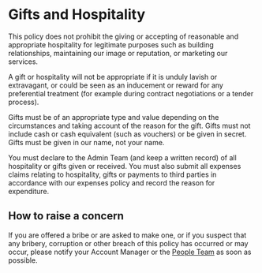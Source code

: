 # Gifts and Hospitality #

This policy does not prohibit the giving or accepting of reasonable and appropriate hospitality for
legitimate purposes such as building relationships, maintaining our image or reputation, or marketing our
services.

A gift or hospitality will not be appropriate if it is unduly lavish or extravagant, or could be seen as an
inducement or reward for any preferential treatment (for example during contract negotiations or a tender
process).

Gifts must be of an appropriate type and value depending on the circumstances and taking account of the
reason for the gift. Gifts must not include cash or cash equivalent (such as vouchers) or be given in
secret. Gifts must be given in our name, not your name.

You must declare to the Admin Team (and keep a written record) of all hospitality or gifts given or
received. You must also submit all expenses claims relating to hospitality, gifts or payments to third
parties in accordance with our expenses policy and record the reason for expenditure.

## How to raise a concern ##

If you are offered a bribe or are asked to make one, or if you suspect that any bribery, corruption or other
breach of this policy has occurred or may occur, please notify your Account Manager or the [People Team](mailto:people@infinityworks.com)
as soon as possible.
